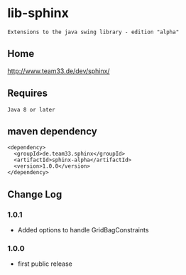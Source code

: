 # lib-sphinx

    Extensions to the java swing library - edition "alpha"

## Home

http://www.team33.de/dev/sphinx/

## Requires

    Java 8 or later

## maven dependency

    <dependency>
      <groupId>de.team33.sphinx</groupId>
      <artifactId>sphinx-alpha</artifactId>
      <version>1.0.0</version>
    </dependency>

## Change Log

### 1.0.1

* Added options to handle GridBagConstraints

### 1.0.0

* first public release
